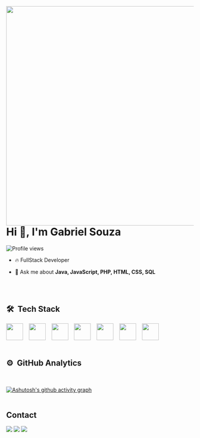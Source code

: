 <img align="right" height="590em" src="https://raw.githubusercontent.com/gist/GabrielSouza18/265788cea0a879469c5bc9614c71017f/raw/706a3d6f94baed6549a4c8738b317e92041b805d/gitcard0.svg"/>
<h1 align="left">Hi 👋, I'm Gabriel Souza</h1>
<p align="left"> <img src="https://komarev.com/ghpvc/?username=gabrielsouza18&color=blue" alt="Profile views" /> </p>

- 🔥 FullStack Developer

- 💬 Ask me about **Java, JavaScript, PHP, HTML, CSS, SQL**
<!--
- ⚡ Fun fact **Teste**

- 👨‍💻 More at [teste.dev](https://teste.dev)
-->
<br><br>

## 🛠 &nbsp;Tech Stack

<img src="https://cdn.jsdelivr.net/gh/devicons/devicon/icons/javascript/javascript-original.svg" width="45">&nbsp;&nbsp;&nbsp;
<img src="https://cdn.jsdelivr.net/gh/devicons/devicon/icons/html5/html5-plain.svg" width="45">&nbsp;&nbsp;&nbsp;
<img src="https://cdn.jsdelivr.net/gh/devicons/devicon/icons/css3/css3-plain.svg" width="45">&nbsp;&nbsp;&nbsp;
<img src="https://cdn.jsdelivr.net/gh/devicons/devicon/icons/php/php-plain.svg" width="45">&nbsp;&nbsp;&nbsp;
<img src="https://cdn.jsdelivr.net/gh/devicons/devicon/icons/mysql/mysql-plain.svg" width="45">&nbsp;&nbsp;&nbsp;
<img src="https://cdn.jsdelivr.net/gh/devicons/devicon/icons/git/git-plain.svg" width="45">&nbsp;&nbsp;&nbsp;
<img src="https://cdn.jsdelivr.net/gh/devicons/devicon/icons/googlecloud/googlecloud-original.svg" width="45">&nbsp;&nbsp;&nbsp;
<br><br>

## ⚙️ &nbsp;GitHub Analytics

<br><br> [![Ashutosh's github activity graph](https://github-readme-activity-graph.vercel.app/graph?username=gabrielsouza18&theme=modern-lilac)](https://github.com/ashutosh00710/github-readme-activity-graph)
<br><br>

## Contact

<!--
  <a href="https://instagram.com/rafaballerini" target="_blank"><img src="https://img.shields.io/badge/-Instagram-%23E4405F?style=for-the-badge&logo=instagram&logoColor=white" target="_blank"></a>
 <a href="https://discord.gg/wagxzStdcR" target="_blank"><img src="https://img.shields.io/badge/Discord-7289DA?style=for-the-badge&logo=discord&logoColor=white" target="_blank"></a> 
 -->
  <a href = "mailto:svgabriel17@gmail.com"><img src="https://img.shields.io/badge/Gmail-D14836?style=for-the-badge&logo=gmail&logoColor=white" target="_blank"></a>
  <a href = "mailto:svgabriel18@hotmail.com"><img src="https://img.shields.io/badge/Microsoft_Outlook-0078D4?style=for-the-badge&logo=microsoft-outlook&logoColor=white" target="_blank"></a>
  <a href="https://www.linkedin.com/in/gabrielsouza18/" target="_blank"><img src="https://img.shields.io/badge/-LinkedIn-%230077B5?style=for-the-badge&logo=linkedin&logoColor=white" target="_blank"></a> 




